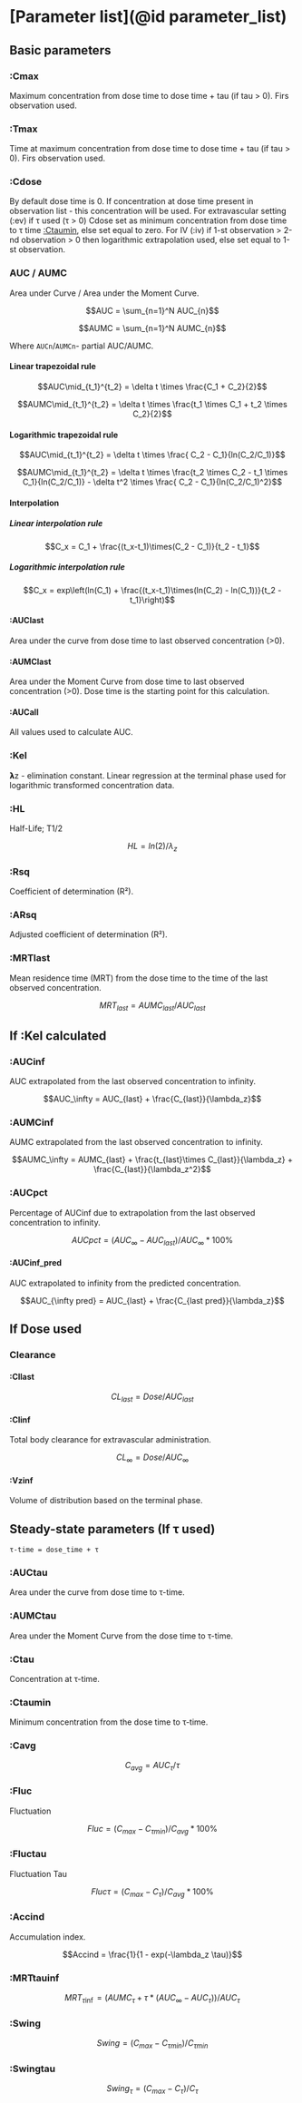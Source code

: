 # [Parameter list](@id parameter_list)

## Basic parameters

### :Cmax

Maximum concentration from dose time to dose time + tau (if tau > 0). Firs observation used.

### :Tmax

Time at maximum concentration from dose time to dose time + tau (if tau > 0). Firs observation used.

### :Cdose

By default dose time is 0. If concentration at dose time present in observation list - this concentration will be used.
For extravascular setting (:ev) if τ used (τ > 0) Cdose set as minimum concentration from dose time to τ time [:Ctaumin](#:Ctaumin), else set equal to zero.
For IV (:iv) if 1-st observation > 2-nd observation > 0 then logarithmic extrapolation used, else set equal to 1-st observation.

### AUC / AUMC

Area under Curve / Area under the Moment Curve.

```math
AUC = \sum_{n=1}^N AUC_{n}
```

```math
AUMC = \sum_{n=1}^N AUMC_{n}
```

Where `AUCn`/`AUMCn`- partial AUC/AUMC.

#### Linear trapezoidal rule

```math
AUC\mid_{t_1}^{t_2} = \delta t \times \frac{C_1 + C_2}{2}
```

```math
AUMC\mid_{t_1}^{t_2} = \delta t \times \frac{t_1 \times C_1 + t_2 \times C_2}{2}
```

#### Logarithmic trapezoidal rule

```math
AUC\mid_{t_1}^{t_2} =   \delta t \times \frac{ C_2 - C_1}{ln(C_2/C_1)}
```

```math
AUMC\mid_{t_1}^{t_2} = \delta t \times \frac{t_2 \times C_2 - t_1 \times C_1}{ln(C_2/C_1)} -  \delta t^2 \times \frac{ C_2 - C_1}{ln(C_2/C_1)^2}
```

#### Interpolation

##### Linear interpolation rule

```math
C_x = C_1 + \frac{(t_x-t_1)\times(C_2 - C_1)}{t_2 - t_1}
```

##### Logarithmic interpolation rule

```math
C_x = exp\left(ln(C_1) + \frac{(t_x-t_1)\times(ln(C_2) - ln(C_1))}{t_2 - t_1}\right)
```

#### :AUClast

Area under the curve from dose time to last observed concentration (>0).

#### :AUMClast

Area under the Moment Curve from dose time to last observed concentration (>0).
Dose time is the starting point for this calculation.

#### :AUCall

All values used to calculate AUC.

### :Kel

𝝺z - elimination constant. Linear regression at the terminal phase used for logarithmic transformed concentration data.

### :HL

Half-Life; T1/2

```math
HL = ln(2) / \lambda_z
```

### :Rsq

 Coefficient of determination (R²).

### :ARsq

Adjusted coefficient of determination (R²).

### :MRTlast

Mean residence time (MRT) from the dose time to the time of the last observed concentration.

```math
MRT_{last} = AUMC_{last} / AUC_{last}
```

## If :Kel calculated

### :AUCinf

AUC extrapolated from the last observed concentration to infinity.

```math
AUC_\infty = AUC_{last} + \frac{C_{last}}{\lambda_z}
```

### :AUMCinf

AUMC extrapolated from the last observed concentration to infinity.

```math
AUMC_\infty =  AUMC_{last} + \frac{t_{last}\times C_{last}}{\lambda_z} + \frac{C_{last}}{\lambda_z^2}
```

### :AUCpct

Percentage of AUCinf due to extrapolation from the last observed concentration to infinity.

```math
AUCpct = (AUC_\infty - AUC_{last}) / AUC_\infty * 100 \%
```

#### :AUCinf_pred

AUC extrapolated to infinity from the predicted concentration.

```math
AUC_{\infty pred} = AUC_{last} + \frac{C_{last pred}}{\lambda_z}
```

## If Dose used

### Clearance

#### :Cllast

```math
CL_{last} = Dose / AUC_{last}
```

#### :Clinf

Total body clearance for extravascular administration.

```math
CL_\infty = Dose / AUC_\infty
```

#### :Vzinf

Volume of distribution based on the terminal phase.

##  Steady-state parameters (If τ used)

`τ-time = dose_time + τ`

### :AUCtau

Area under the curve from dose time to τ-time.

### :AUMCtau

Area under the Moment Curve from the dose time to τ-time.

### :Ctau

Concentration at τ-time.

### :Ctaumin

Minimum concentration from the dose time to τ-time.

### :Cavg

```math
C_{avg} = AUC_\tau / \tau
```

### :Fluc

Fluctuation

```math
Fluc = ( C_{max} - C_{\tau min} ) / C_{avg} * 100 \%
```

### :Fluctau

Fluctuation Tau

```math
Fluc\tau = ( C_{max} - C_{\tau} ) / C_{avg} * 100 \%
```

### :Accind

Accumulation index.

```math
Accind = \frac{1}{1 - exp(-\lambda_z \tau)}
```

### :MRTtauinf

```math
MRT_{\tau\inf} = (AUMC_\tau + \tau * (AUC_\infty - AUC_\tau)) / AUC_\tau
```

### :Swing

```math
Swing = (C_{max} - C_{\tau min}) / C_{\tau min}
```

### :Swingtau

```math
Swing_{\tau} = (C_{max} - C_{\tau}) / C_{\tau}
```
